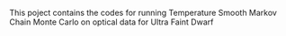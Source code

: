 This poject contains the codes for running Temperature Smooth Markov Chain Monte Carlo on optical data for Ultra Faint Dwarf
